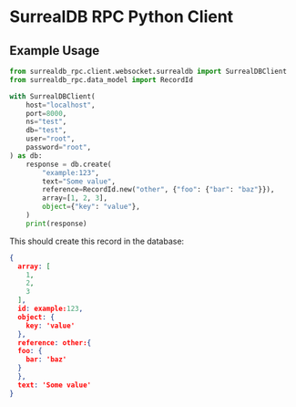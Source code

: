 # SurrealDB RPC Python Client

## Example Usage

```python
from surrealdb_rpc.client.websocket.surrealdb import SurrealDBClient
from surrealdb_rpc.data_model import RecordId

with SurrealDBClient(
    host="localhost",
    port=8000,
    ns="test",
    db="test",
    user="root",
    password="root",
) as db:
    response = db.create(
        "example:123",
        text="Some value",
        reference=RecordId.new("other", {"foo": {"bar": "baz"}}),
        array=[1, 2, 3],
        object={"key": "value"},
    )
    print(response)
```

This should create this record in the database:

```json
{
  array: [
    1,
    2,
    3
  ],
  id: example:123,
  object: {
    key: 'value'
  },
  reference: other:{
  foo: {
    bar: 'baz'
  }
  },
  text: 'Some value'
}
```
